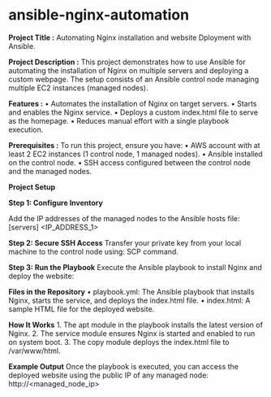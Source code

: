 # ansible-nginx-automation
**Project Title :**
Automating Nginx installation and website Dployment with Ansible.

**Project Description :**
This project demonstrates how to use Ansible for automating the installation of Nginx on multiple servers and deploying a custom webpage. The setup consists of an Ansible control node managing multiple EC2 instances (managed nodes).

**Features :**
	•	Automates the installation of Nginx on target servers.
	•	Starts and enables the Nginx service.
	•	Deploys a custom index.html file to serve as the homepage.
	•	Reduces manual effort with a single playbook execution.

**Prerequisites :**
To run this project, ensure you have:
	•	AWS account with at least 2 EC2 instances (1 control node, 1 managed nodes).
	•	Ansible installed on the control node.
	•	SSH access configured between the control node and the managed nodes.

 **Project Setup**

**Step 1: Configure Inventory**

Add the IP addresses of the managed nodes to the Ansible hosts file:
[servers]
<IP_ADDRESS_1>

**Step 2: Secure SSH Access**
Transfer your private key from your local machine to the control node using: SCP command.

**Step 3: Run the Playbook**
Execute the Ansible playbook to install Nginx and deploy the website:

**Files in the Repository**
	•	playbook.yml: The Ansible playbook that installs Nginx, starts the service, and deploys the index.html file.
	•	index.html: A sample HTML file for the deployed website.

**How It Works**
	1.	The apt module in the playbook installs the latest version of Nginx.
	2.	The service module ensures Nginx is started and enabled to run on system boot.
	3.	The copy module deploys the index.html file to /var/www/html.

**Example Output**
Once the playbook is executed, you can access the deployed website using the public IP of any managed node:
http://<managed_node_ip>

